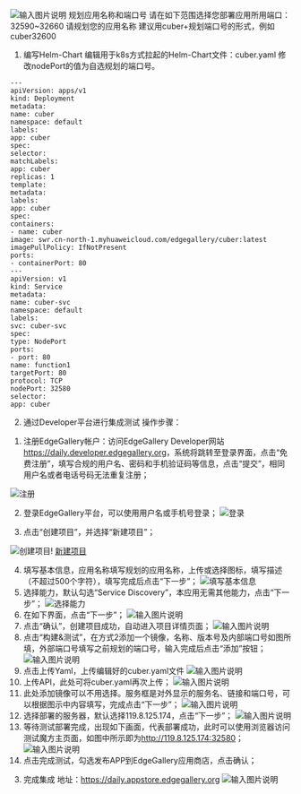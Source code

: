  ![输入图片说明](https://images.gitee.com/uploads/images/2020/1029/200226_a6e808dc_7786397.png "1.png")
规划应用名称和端口号
请在如下范围选择您部署应用所用端口：
32590~32660
请规划您的应用名称
建议用cuber+规划端口号的形式，例如cuber32600


1.	编写Helm-Chart
编辑用于k8s方式拉起的Helm-Chart文件：cuber.yaml 修改nodePort的值为自选规划的端口号。
```
---
apiVersion: apps/v1
kind: Deployment
metadata:
name: cuber
namespace: default
labels:
app: cuber
spec:
selector:
matchLabels:
app: cuber
replicas: 1
template:
metadata:
labels:
app: cuber
spec:
containers:
- name: cuber
image: swr.cn-north-1.myhuaweicloud.com/edgegallery/cuber:latest
imagePullPolicy: IfNotPresent
ports:
- containerPort: 80
---
apiVersion: v1
kind: Service
metadata:
name: cuber-svc
namespace: default
labels:
svc: cuber-svc
spec:
type: NodePort
ports:
- port: 80
name: function1
targetPort: 80
protocol: TCP
nodePort: 32580 
selector:
app: cuber
```

2.	通过Developer平台进行集成测试
操作步骤：
1)	注册EdgeGallery帐户：访问EdgeGallery Developer网站<https://daily.developer.edgegallery.org>，系统将跳转至登录界面，点击“免费注册”，填写合规的用户名、密码和手机验证码等信息，点击“提交”，相同用户名或者电话号码无法重复注册；

 ![注册](https://images.gitee.com/uploads/images/2020/1029/201918_774c362a_7786397.png "3.png")

2)	登录EdgeGallery平台，可以使用用户名或手机号登录；
![登录](https://images.gitee.com/uploads/images/2020/1029/201947_bca4cec3_7786397.png "4.png")

3)	点击“创建项目”，并选择“新建项目”；

 ![创建项目](https://images.gitee.com/uploads/images/2020/1029/200316_5314a118_7786397.png "5.png")!
[新建项目](https://images.gitee.com/uploads/images/2020/1029/200326_cf840783_7786397.png "6.png")

4)	填写基本信息，应用名称填写规划的应用名称，上传或选择图标，填写描述（不超过500个字符），填写完成后点击“下一步”；
 ![填写基本信息](https://images.gitee.com/uploads/images/2020/1029/200335_e0d2a880_7786397.png "7.png")
5)	选择能力，默认勾选“Service Discovery”，本应用无需其他能力，点击“下一步”；
 ![选择能力](https://images.gitee.com/uploads/images/2020/1029/200353_64a0a50d_7786397.png "8.png")
6)	在如下界面，点击“下一步”；
 ![输入图片说明](https://images.gitee.com/uploads/images/2020/1029/200407_411cf723_7786397.png "9.png")
7)	点击“确认”，创建项目成功，自动进入项目详情页面；
 ![输入图片说明](https://images.gitee.com/uploads/images/2020/1029/200418_4400cf2e_7786397.png "10.png")
8)	点击“构建&测试”，在方式2添加一个镜像，名称、版本号及内部端口号如图所填，外部端口号填写之前规划的端口号，输入完成后点击“添加”按钮；
 ![输入图片说明](https://images.gitee.com/uploads/images/2020/1029/200430_6787a9b5_7786397.png "11.png")
9)	点击上传Yaml，上传编辑好的cuber.yaml文件
 ![输入图片说明](https://images.gitee.com/uploads/images/2020/1029/200450_4fd0ce01_7786397.png "12.png")
10)	上传API，此处可将cuber.yaml再次上传；
 ![输入图片说明](https://images.gitee.com/uploads/images/2020/1029/200459_fcbaed38_7786397.png "13.png")
11)	此处添加镜像可以不用选择。服务框是对外显示的服务名、链接和端口号，可以根据图示中内容填写，完成点击“下一步”；
 ![输入图片说明](https://images.gitee.com/uploads/images/2020/1029/200508_f4061052_7786397.png "14.png")
12)	选择部署的服务器，默认选择119.8.125.174，点击“下一步”；
 ![输入图片说明](https://images.gitee.com/uploads/images/2020/1029/200530_8f1e1da5_7786397.png "15.png")
13)	等待测试部署完成，出现如下画面，代表部署成功，此时可以使用浏览器访问测试魔方主页面，如图中所示即为<http://119.8.125.174:32580>；
 ![输入图片说明](https://images.gitee.com/uploads/images/2020/1029/200542_d63ab0b3_7786397.png "16.png")
14)	点击完成测试，勾选发布APP到EdgeGallery应用商店，点击确认；

3.	完成集成
地址：<https://daily.appstore.edgegallery.org>
 ![输入图片说明](https://images.gitee.com/uploads/images/2020/1029/200609_c5ecfcb8_7786397.png "17.png")
